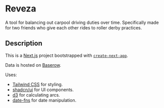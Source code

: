# Reveza

A tool for balancing out carpool driving duties over time. Specifically made for two friends who give each other rides to roller derby practices.

## Description

This is a [Next.js](https://nextjs.org) project bootstrapped with [`create-next-app`](https://nextjs.org/docs/app/api-reference/cli/create-next-app).

Data is hosted on [Baserow](https://baserow.io/).

Uses:

- [Tailwind CSS](https://tailwindcss.com/) for styling.
- [shadcn/ui](https://ui.shadcn.com/) for UI components.
- [d3](https://d3js.org/) for calculating arcs.
- [date-fns](https://date-fns.org/) for date manipulation.
